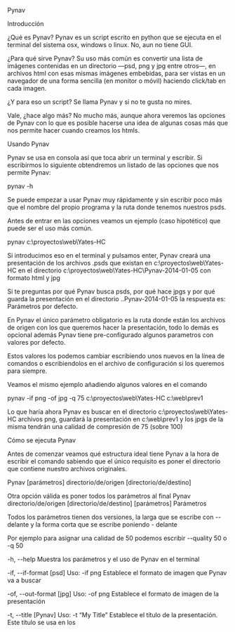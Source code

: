 Pynav


Introducción

¿Qué es Pynav?
Pynav es un script escrito en python que se ejecuta en el terminal del sistema osx, windows o linux. No, aun no tiene GUI.

¿Para qué sirve Pynav?
Su uso más común es convertir una lista de imágenes contenidas en un directorio —psd, png y jpg entre otros—, en archivos html con esas mismas imágenes embebidas, para ser vistas en un navegador de una forma sencilla (en monitor o móvil) haciendo click/tab en cada imagen.

¿Y para eso un script?
Se llama Pynav y si no te gusta no mires.

Vale, ¿hace algo más?
No mucho más, aunque ahora veremos las opciones de Pynav con lo que es posible hacerse una idea de algunas cosas más que nos permite hacer cuando creamos los htmls.


Usando Pynav

Pynav se usa en consola así que toca abrir un terminal y escribir. Si escribirmos lo siguiente obtendremos un listado de las opciones que nos permite Pynav:

pynav -h

Se puede empezar a usar Pynav muy rápidamente y sin escribir poco más que el nombre del propio programa y la ruta donde tenemos nuestros psds.

Antes de entrar en las opciones veamos un ejemplo (caso hipotético) que puede ser el uso más común.

pynav c:\proyectos\web\Yates-HC

Si introducimos eso en el terminal y pulsamos enter, Pynav creará una presentación de los archivos .psds que existan en c:\proyectos\web\Yates-HC en el directorio c:\proyectos\web\Yates-HC\Pynav-2014-01-05 con formato html y jpg

Si te preguntas por qué Pynav busca psds, por qué hace jpgs y por qué guarda la presentación en el directorio ..Pynav-2014-01-05 la respuesta es: Parámetros por defecto.

En Pynav el único parámetro obligatorio es la ruta donde están los archivos de origen con los que queremos hacer la presentación, todo lo demás es opcional además Pynav tiene pre-configurado algunos parametros con valores por defecto. 

Estos valores los podemos cambiar escribiendo unos nuevos en la línea de comandos o escribiendolos en el archivo de configuración si los queremos para siempre.

Veamos el mismo ejemplo añadiendo algunos valores en el comando

pynav -if png -of jpg -q 75 c:\proyectos\web\Yates-HC c:\web\prev1

Lo que haría ahora Pynav es buscar en el directorio c:\proyectos\web\Yates-HC archivos png, guardará la presentación en c:\web\prev1 y los jpgs de la misma tendrán una calidad de compresión de 75 (sobre 100)


Cómo se ejecuta Pynav

Antes de comenzar veamos qué estructura ideal tiene Pynav a la hora de escribir el comando sabiendo que el único requisito es poner el directorio que contiene nuestro archivos originales.

Pynav [parámetros] directorio/de/origen [directorio/de/destino]

Otra opción válida es poner todos los parámetros al final
Pynav directorio/de/origen [directorio/de/destino] [parámetros]
Parámetros

Todos los parámetros tienen dos versiones, la larga que se escribe con -- delante y la forma corta que se escribe poniendo - delante

Por ejemplo para asignar una calidad de 50 podemos escribir --quality 50 o -q 50

-h, --help
Muestra los parámetros y el uso de Pynav en el terminal

-if, --if-format [psd]
Uso: -if png
Establece el formato de imagen que Pynav va a buscar

-of, --out-format [jpg]
Uso: -of png
Establece el formato de imagen de la presentación

-t, --title [Pynav]
Uso: -t “My Title”
Establece el título de la presentación. Este título se usa en los <title> de los htmls y en la página de índice

-fn, --file-name
Uso: -fn “My_Custom_Name”
Establece un nombre común para los archivos de la presentación. Si por ejemplo especificamos --file-name “web-pre” los archivos se llamarán “web-pre_001”, “web-pre_002”, “web-pre_003”, etc...

-q, --quality [100]
Uso: -q 75
Establece la calidad de compresión de los jpgs en un intervalo de [0-100] 0 Es el peor 100 es el mejor

-ow, --overwrite
Sobreescribe los archivos de la presentación si encuentra alguno con el mismo nombre


-v, --verbose
Obtenemos más información del proceso en el terminal

-fp, --full-path
Muestra las rutas completas en el terminal en el proceso

-l, --log-file
Crea un archivo pynav.log de texto donde podremos ver los detalles de la conversión

-index, --index-of-page
Crea un archivo index.html con enlaces a todas las páginas de la presentación a modo de índice

-image, --only-image
Crea solo imágenes en la presentación, presncindiendo de los html.

-m, --mobile
Crea archivos htmls con otro contenido para que se visualice la presentación correctamente en los dispositivos móviles

-slc, --slice  |  default: 4096
Uso: -slc 5000
Establece el alto en pixels que Pynav usará para cortar en trozos las imágenes cuando hagamos presentaciones para los móviles. Esto es útil debido a las limitaciones de algunos navegadores móviles al mostrar imágenes muy garndes

-style, --css-style
Uso: -style “body { background: #F2F2F2; } ul{ margin: 0; } ”
Añade a los archivos html el css que pongamos, podemos usar múltiples css.

-z, --zip
Crea un archivo .zip con la presentación en el directorio de la misma

-f, --flush
Borra todo el contenido de la carpeta de desitono antes de hacer la conversión (para una presentación limpia)
